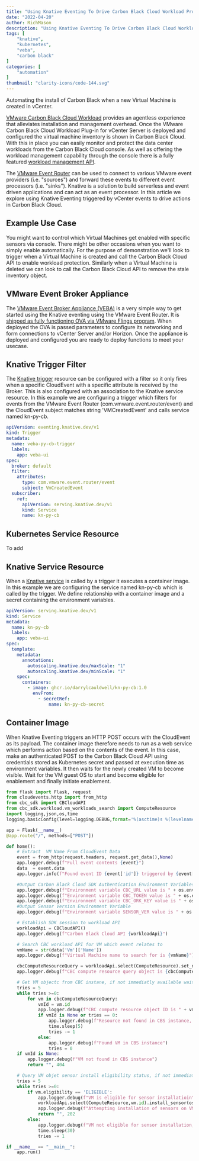 ```yaml
---
title: "Using Knative Eventing To Drive Carbon Black Cloud Workload Protection"
date: "2022-04-20"
author: RichMason
description: "Using Knative Eventing To Drive Carbon Black Cloud Workload Protection"
tags: [
    "knative",
    "kubernetes",
    "veba",
    "carbon black"
]
categories: [
    "automation"
]
thumbnail: "clarity-icons/code-144.svg"
---
```


Automating the install of Carbon Black when a new Virtual Machine is created in vCenter.

[VMware Carbon Black Cloud Workload](https://docs.vmware.com/en/VMware-Carbon-Black-Cloud-Workload/1.1/carbonblack_workload/GUID-38D28E17-CDDF-4E60-9164-7FDFD60938FB.html) provides an agentless experience that alleviates installation and management overhead. Once the VMware Carbon Black Cloud Workload Plug-in for vCenter Server is deployed and configured the virtual machine inventory is shown in Carbon Black Cloud. With this in place you can easily monitor and protect the data center workloads from the Carbon Black Cloud console. As well as offering the workload management capability through the console there is a fully featured [workload management API](https://developer.carbonblack.com/reference/carbon-black-cloud/workload-protection/).

The [VMware Event Router](https://github.com/vmware-samples/vcenter-event-broker-appliance/tree/master/vmware-event-router) can be used to connect to various VMware event providers (i.e. "sources") and forward these events to different event processors (i.e. "sinks"). Knative is a solution to build serverless and event driven applications and can act as an event processor. In this article we explore using Knative Eventing triggered by vCenter events to drive actions in Carbon Black Cloud.

## Example Use Case

You might want to control which Virtual Machines get enabled with specific sensors via console. There might be other occasions when you want to simply enable automatically. For the purpose of demonstration we'll look to trigger when a Virtual Machine is created and call the Carbon Black Cloud API to enable workload protection. Similarly when a Virtual Machine is deleted we can look to call the Carbon Black Cloud API to remove the stale inventory object.

## VMware Event Broker Appliance

The [VMware Event Broker Appliance (VEBA)](https://vmweventbroker.io/) is a very simple way to get started using the Knative eventing using the VMware Event Router. It is [shipped as fully functioning OVA via VMware Flings program](https://flings.vmware.com/vmware-event-broker-appliance). When deployed the OVA is passed parameters to configure its networking and form connections to vCenter Server and/or Horizon. Once the appliance is deployed and configured you are ready to deploy functions to meet your usecase.

## Knative Trigger Filter

The [Knative trigger](https://knative.dev/docs/eventing/broker/triggers/#trigger-filtering) resource can be configured with a filter so it only fires when a specific CloudEvent with a specific attribute is received by the Broker. This is also configured with an association to the Knative service resource. In this example we are configuring a trigger which filters for events from the VMware Event Router (com.vmware.event.router/event) and the CloudEvent subject matches string 'VMCreatedEvent' and calls service named kn-py-cb.

```yaml
apiVersion: eventing.knative.dev/v1
kind: Trigger
metadata:
  name: veba-py-cb-trigger
  labels:
    app: veba-ui
spec:
  broker: default
  filter:
    attributes:
      type: com.vmware.event.router/event
      subject: VmCreatedEvent
  subscriber:
    ref:
      apiVersion: serving.knative.dev/v1
      kind: Service
      name: kn-py-cb
```

## Kubernetes Service Resource

To add

## Knative Service Resource

When a [Knative service](https://github.com/knative/specs/blob/main/specs/serving/knative-api-specification-1.0.md#service) is called by a trigger it executes a container image. In this example we are configuring the service named kn-py-cb which is called by the trigger. We define relationship with a container image and a secret containing the environment variables.

```yaml
apiVersion: serving.knative.dev/v1
kind: Service
metadata:
  name: kn-py-cb
  labels:
    app: veba-ui
spec:
  template:
    metadata:
      annotations:
        autoscaling.knative.dev/maxScale: "1"
        autoscaling.knative.dev/minScale: "1"
    spec:
      containers:
        - image: ghcr.io/darrylcauldwell/kn-py-cb:1.0
          envFrom:
            - secretRef:
                name: kn-py-cb-secret
```

## Container Image

When Knative Eventing triggers an HTTP POST occurs with the CloudEvent as its payload. The container image therefore needs to run as a web service which performs action based on the contents of the event. In this case, make an authenticated POST to the Carbon Black Cloud API using credentials stored as Kubernetes secret and passed at execution time as environment variables. It then waits for the newly created VM to become visible. Wait for the VM guest OS to start and become eligible for enablement and finally initiate enablement.

```Python
from flask import Flask, request
from cloudevents.http import from_http
from cbc_sdk import CBCloudAPI
from cbc_sdk.workload.vm_workloads_search import ComputeResource
import logging,json,os,time
logging.basicConfig(level=logging.DEBUG,format='%(asctime)s %(levelname)s %(name)s %(threadName)s : %(message)s')

app = Flask(__name__)
@app.route("/", methods=["POST"])

def home():
    # Extract  VM Name From CloudEvent Data
    event = from_http(request.headers, request.get_data(),None)
    app.logger.debug(f"Full event contents {event}")
    data  = event.data
    app.logger.info(f"Found event ID {event['id']} triggered by {event['subject']} event for VM {data['Vm']['Name']}")

    #Output Carbon Black Cloud SDK Authentication Environment Variables
    app.logger.debug(f"Environment variable CBC_URL value is " + os.environ['CBC_URL'])
    app.logger.debug(f"Environment variable CBC_TOKEN value is " + os.environ['CBC_TOKEN'])
    app.logger.debug(f"Environment variable CBC_ORK_KEY value is " + os.environ['CBC_ORG_KEY'])
    #Output Sensor Version Environment Variable
    app.logger.debug(f"Environment variable SENSOR_VER value is " + os.environ['SENSOR_VER'])

    # Establish SDK session to workload API
    workloadApi = CBCloudAPI()
    app.logger.debug(f"Carbon Black Cloud API {workloadApi}")

    # Search CBC workload API for VM which event relates to
    vmName = str(data['Vm']['Name'])
    app.logger.debug(f"Virtual Machine name to search for is {vmName}")

    cbcComputeResourceQuery = workloadApi.select(ComputeResource).set_name([vmName])
    app.logger.debug(f"CBC compute resource query object is {cbcComputeResourceQuery}")

    # Get VM objectc from CBC instane, if not immediatly available wait and retry
    tries = 5
    while tries >=0:
        for vm in cbcComputeResourceQuery:
            vmId = vm.id
            app.logger.debug(f"CBC compute resource object ID is " + vmId)
            if vmId is None or tries == 0:
                app.logger.debug(f"Resource not found in CBS instance,  retrying")
                time.sleep(5)
                tries -= 1
            else:
                app.logger.debug(f"Found VM in CBS instance")
                tries = 0
    if vmId is None:
        app.logger.debug(f"VM not found in CBS instance")
        return "", 404    

    # Query VM objet sensor install eligibility status, if not immediatly eligible wait and retry
    tries = 5
    while tries >=0:
        if vm.eligibility == 'ELIGIBLE':
            app.logger.debug(f"VM is eligible for sensor installatioin")
            workloadApi.select(ComputeResource,vm.id).install_sensor(os.environ['SENSOR_VER'],config_file=os.environ['CBC_CONFIG_INI'])
            app.logger.debug(f"Attempting installation of sensors on VM")
            return "", 202
        else:
            app.logger.debug(f"VM not eligible for sensor installation,  retrying")
            time.sleep(30)
            tries -= 1

if __name__ == "__main__":
    app.run()
```
